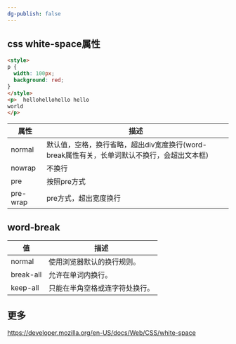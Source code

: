 ```yaml
---
dg-publish: false
---
```

## css white-space属性    
```html
<style>
p {
  width: 100px;
  background: red;
}	
</style>
<p>  hellohellohello hello
world
</p>
```
属性|描述
---|---
normal|默认值，空格，换行省略，超出div宽度换行(word-break属性有关，长单词默认不换行，会超出文本框)
nowrap|不换行
pre|按照pre方式
pre-wrap|pre方式，超出宽度换行

## word-break
值	|描述
---|---
normal	|使用浏览器默认的换行规则。
break-all|	允许在单词内换行。
keep-all	|只能在半角空格或连字符处换行。

## 更多
https://developer.mozilla.org/en-US/docs/Web/CSS/white-space